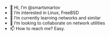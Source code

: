 - 👋 Hi, I’m @smartsmartov
- 👀 I’m interested in Linux, FreeBSD
- 🌱 I’m currently learning networks and similar
- 💞️ I’m looking to collaborate on network utilities
- 📫 How to reach me? Easy. 

<!---
smartsmartov/smartsmartov is a ✨ special ✨ repository because its `README.md` (this file) appears on your GitHub profile.
You can click the Preview link to take a look at your changes.
--->
